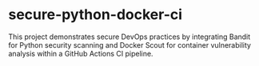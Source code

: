 # secure-python-docker-ci
This project demonstrates secure DevOps practices by integrating Bandit for Python security scanning and Docker Scout for container vulnerability analysis within a GitHub Actions CI pipeline.
